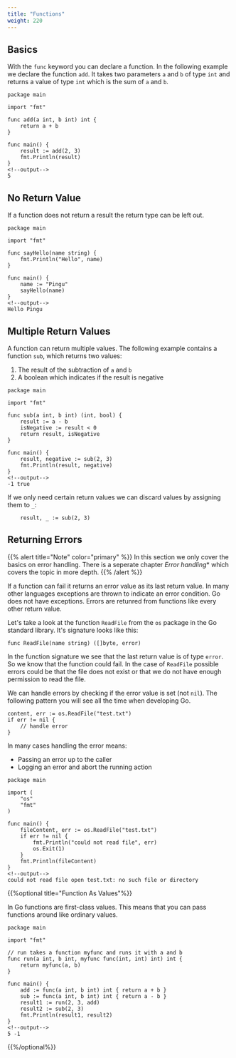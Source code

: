 ```yaml
---
title: "Functions"
weight: 220
---
```


## Basics

With the `func` keyword you can declare a function. In the following example we declare the function `add`. It takes two parameters `a` and `b` of type `int` and returns a value of type `int` which is the sum of `a` and `b`.

```golang
package main

import "fmt"

func add(a int, b int) int {
	return a + b
}

func main() {
	result := add(2, 3)
	fmt.Println(result)
}
<!--output-->
5
```


## No Return Value

If a function does not return a result the return type can be left out.

```golang
package main

import "fmt"

func sayHello(name string) {
	fmt.Println("Hello", name)
}

func main() {
	name := "Pingu"
	sayHello(name)
}
<!--output-->
Hello Pingu
```


## Multiple Return Values

A function can return multiple values. The following example contains a function `sub`, which returns two values:

1. The result of the subtraction of `a` and `b`
2. A boolean which indicates if the result is negative

```golang
package main

import "fmt"

func sub(a int, b int) (int, bool) {
	result := a - b
	isNegative := result < 0
	return result, isNegative
}

func main() {
	result, negative := sub(2, 3)
	fmt.Println(result, negative)
}
<!--output-->
-1 true
```

If we only need certain return values we can discard values by assigning them to `_`:
```golang
	result, _ := sub(2, 3)
```


## Returning Errors

{{% alert title="Note" color="primary" %}}
In this section we only cover the basics on error handling. There is a seperate chapter *Error handling** which covers the topic in more depth.
{{% /alert %}}

If a function can fail it returns an error value as its last return value.
In many other languages exceptions are thrown to indicate an error condition. Go does not have exceptions. Errors are retunred from functions like every other return value.

Let's take a look at the function `ReadFile` from the `os` package in the Go standard library. It's signature looks like this:
```golang
func ReadFile(name string) ([]byte, error)
```

In the function signature we see that the last return value is of type `error`. So we know that the function could fail. In the case of `ReadFile` possible errors could be that the file does not exist or that we do not have enough permission to read the file.

We can handle errors by checking if the error value is set (not `nil`). The following pattern you will see all the time when developing Go.
```golang
content, err := os.ReadFile("test.txt")
if err != nil {
	// handle error
}
```

In many cases handling the error means:

* Passing an error up to the caller
* Logging an error and abort the running action


```golang
package main

import (
	"os"
	"fmt"
)

func main() {
	fileContent, err := os.ReadFile("test.txt")
	if err != nil {
		fmt.Println("could not read file", err)
		os.Exit(1)
	}
	fmt.Println(fileContent)
}
<!--output-->
could not read file open test.txt: no such file or directory
```


{{%optional title="Function As Values"%}}

In Go functions are first-class values. This means that you can pass functions around like ordinary values.

```golang
package main

import "fmt"

// run takes a function myfunc and runs it with a and b
func run(a int, b int, myfunc func(int, int) int) int {
	return myfunc(a, b)
}

func main() {
	add := func(a int, b int) int { return a + b }
	sub := func(a int, b int) int { return a - b }
	result1 := run(2, 3, add)
	result2 := sub(2, 3)
	fmt.Println(result1, result2)
}
<!--output-->
5 -1
```

{{%/optional%}}
